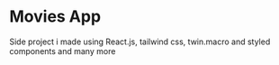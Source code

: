 # Movies App

Side project i made using React.js, tailwind css, twin.macro and styled components and many more
